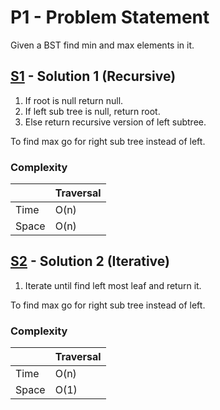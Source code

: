 # P1 - Problem Statement
Given a BST find min and max elements in it.

## [S1](https://github.com/Lakshitnagar/DS-ALGO/blob/master/ds/binarySearchTree/p3/S1.java) - Solution 1 (Recursive)
1. If root is null return null.
2. If left sub tree is null, return root.
3. Else return recursive version of left subtree.

To find max go for right sub tree instead of left.

### Complexity

|               | Traversal     |
| ------------- | ------------- |
| Time          | O(n)          |
| Space         | O(n)          |

## [S2](https://github.com/Lakshitnagar/DS-ALGO/blob/master/ds/binarySearchTree/p3/S2.java) - Solution 2 (Iterative)
1. Iterate until find left most leaf and return it.

To find max go for right sub tree instead of left.

### Complexity

|               | Traversal     |
| ------------- | ------------- |
| Time          | O(n)          |
| Space         | O(1)          |
